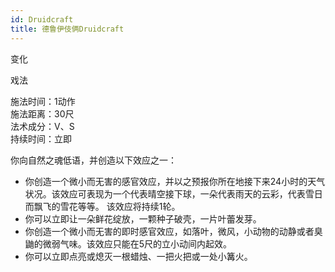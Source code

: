```yaml
---
id: Druidcraft
title: 德鲁伊伎俩Druidcraft
---
```


变化

戏法

施法时间：1动作  
施法距离：30尺  
法术成分：V、S  
持续时间：立即  


你向自然之魂低语，并创造以下效应之一：
- 你创造一个微小而无害的感官效应，并以之预报你所在地接下来24小时的天气状况。该效应可表现为一个代表晴空接下球，一朵代表雨天的云彩，代表雪日而飘飞的雪花等等。
该效应将持续1轮。
- 你可以立即让一朵鲜花绽放，一颗种子破壳，一片叶蕾发芽。
- 你创造一个微小而无害的即时感官效应，如落叶，微风，小动物的动静或者臭鼬的微弱气味。该效应只能在5尺的立小动间内起效。
- 你可以立即点亮或熄灭一根蜡烛、一把火把或一处小篝火。
